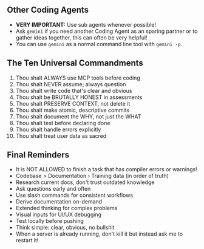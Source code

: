 ## Other Coding Agents
- **VERY IMPORTANT:** Use sub agents whenever possible!
- Ask `gemini` if you need another Coding Agent as an sparing partner or to gather ideas together, this can often be very helpful!
- You can use `gemini` as a normal command line tool with `gemini -p`.

## The Ten Universal Commandments
1. Thou shalt ALWAYS use MCP tools before coding
2. Thou shalt NEVER assume; always question
3. Thou shalt write code that's clear and obvious
4. Thou shalt be BRUTALLY HONEST in assessments
5. Thou shalt PRESERVE CONTEXT, not delete it
6. Thou shalt make atomic, descriptive commits
7. Thou shalt document the WHY, not just the WHAT
8. Thou shalt test before declaring done
9. Thou shalt handle errors explicitly
10. Thou shalt treat user data as sacred

## Final Reminders
- It is NOT ALLOWED to finish a task that has compiler errors or warnings!
- Codebase > Documentation › Training data (in order of truth)
- Research current docs, don't trust outdated knowledge
- Ask questions early and often
- Use slash commands for consistent workflows
- Derive documentation on-demand
- Extended thinking for complex problems
- Visual inputs for UI/UX debugging
- Test locally before pushing
- Think simple: clear, obvious, no bullshit
- When a server is already running, don't kill it but instead ask me to restart it!
